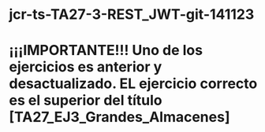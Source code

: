# jcr-ts-TA27-3-REST_JWT-git-141123

# ¡¡¡IMPORTANTE!!! Uno de los ejercicios es anterior y desactualizado. EL ejercicio correcto es el superior del título [TA27_EJ3_Grandes_Almacenes]
